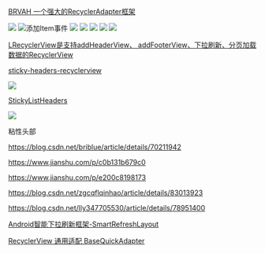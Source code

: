 [BRVAH  一个强大的RecyclerAdapter框架](https://github.com/CymChad/BaseRecyclerViewAdapterHelper)

![](https://upload-images.jianshu.io/upload_images/972352-bbacc52dd247f621.gif?imageMogr2/auto-orient/strip%7CimageView2/2/w/341/format/webp)
![添加Item事件](https://upload-images.jianshu.io/upload_images/972352-2782db0d3f5a85d6.gif?imageMogr2/auto-orient/strip%7CimageView2/2/w/341/format/webp)
![](https://upload-images.jianshu.io/upload_images/972352-ef9eb5bc94c8b165.gif?imageMogr2/auto-orient/strip%7CimageView2/2/w/341/format/webp)
![](https://upload-images.jianshu.io/upload_images/972352-a06197a4e0aca2b7.gif?imageMogr2/auto-orient/strip%7CimageView2/2/w/341/format/webp)
![](https://upload-images.jianshu.io/upload_images/972352-aa122442f6568954.gif?imageMogr2/auto-orient/strip%7CimageView2/2/w/341/format/webp)
![](https://upload-images.jianshu.io/upload_images/972352-0280a406c0196d1a.gif?imageMogr2/auto-orient/strip%7CimageView2/2/w/341/format/webp)
![](https://upload-images.jianshu.io/upload_images/972352-a6ec71ff8c26cd9e.gif?imageMogr2/auto-orient/strip%7CimageView2/2/w/341/format/webp)

[LRecyclerView是支持addHeaderView、 addFooterView、下拉刷新、分页加载数据的RecyclerView](https://github.com/jdsjlzx/LRecyclerView)


[sticky-headers-recyclerview](https://github.com/timehop/sticky-headers-recyclerview)

![](https://camo.githubusercontent.com/2712b977a781964db02085035e43281773ab4ffa/687474703a2f2f692e696d6775722e636f6d2f49307a746f50772e676966)

[StickyListHeaders](https://github.com/emilsjolander/StickyListHeaders)

![](https://github.com/emilsjolander/StickyListHeaders/raw/master/demo.gif)

粘性头部

https://blog.csdn.net/briblue/article/details/70211942

https://www.jianshu.com/p/c0b131b679c0

https://www.jianshu.com/p/e200c8198173

https://blog.csdn.net/zgcqflqinhao/article/details/83013923

https://blog.csdn.net/lly347705530/article/details/78951400


[Android智能下拉刷新框架-SmartRefreshLayout](https://github.com/scwang90/SmartRefreshLayout)

[RecyclerView 通用适配 BaseQuickAdapter](https://blog.csdn.net/u011622280/article/details/69229930)